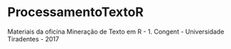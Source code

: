 # ProcessamentoTextoR
Materiais da oficina Mineração de Texto em R - 1. Congent - Universidade Tiradentes - 2017

